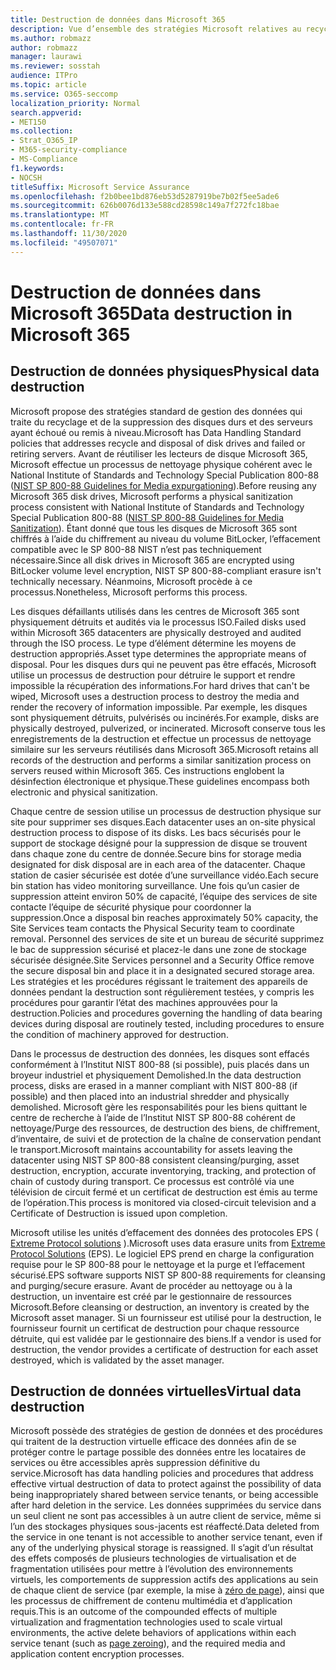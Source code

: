 ```yaml
---
title: Destruction de données dans Microsoft 365
description: Vue d’ensemble des stratégies Microsoft relatives au recyclage, à la suppression ou à la destruction des lecteurs de disque et serveurs des centres de données Microsoft 365.
ms.author: robmazz
author: robmazz
manager: laurawi
ms.reviewer: sosstah
audience: ITPro
ms.topic: article
ms.service: O365-seccomp
localization_priority: Normal
search.appverid:
- MET150
ms.collection:
- Strat_O365_IP
- M365-security-compliance
- MS-Compliance
f1.keywords:
- NOCSH
titleSuffix: Microsoft Service Assurance
ms.openlocfilehash: f2b0bee1bd876eb53d5287919be7b02f5ee5ade6
ms.sourcegitcommit: 626b0076d133e588cd28598c149a7f272fc18bae
ms.translationtype: MT
ms.contentlocale: fr-FR
ms.lasthandoff: 11/30/2020
ms.locfileid: "49507071"
---
```

# <a name="data-destruction-in-microsoft-365"></a><span data-ttu-id="59d8c-103">Destruction de données dans Microsoft 365</span><span class="sxs-lookup"><span data-stu-id="59d8c-103">Data destruction in Microsoft 365</span></span>

## <a name="physical-data-destruction"></a><span data-ttu-id="59d8c-104">Destruction de données physiques</span><span class="sxs-lookup"><span data-stu-id="59d8c-104">Physical data destruction</span></span>

<span data-ttu-id="59d8c-105">Microsoft propose des stratégies standard de gestion des données qui traite du recyclage et de la suppression des disques durs et des serveurs ayant échoué ou remis à niveau.</span><span class="sxs-lookup"><span data-stu-id="59d8c-105">Microsoft has Data Handling Standard policies that addresses recycle and disposal of disk drives and failed or retiring servers.</span></span> <span data-ttu-id="59d8c-106">Avant de réutiliser les lecteurs de disque Microsoft 365, Microsoft effectue un processus de nettoyage physique cohérent avec le National Institute of Standards and Technology Special Publication 800-88 ([NIST SP 800-88 Guidelines for Media expurgationing](https://nvlpubs.nist.gov/nistpubs/SpecialPublications/NIST.SP.800-88r1.pdf)).</span><span class="sxs-lookup"><span data-stu-id="59d8c-106">Before reusing any Microsoft 365 disk drives, Microsoft performs a physical sanitization process consistent with National Institute of Standards and Technology Special Publication 800-88 ([NIST SP 800-88 Guidelines for Media Sanitization](https://nvlpubs.nist.gov/nistpubs/SpecialPublications/NIST.SP.800-88r1.pdf)).</span></span> <span data-ttu-id="59d8c-107">Étant donné que tous les disques de Microsoft 365 sont chiffrés à l’aide du chiffrement au niveau du volume BitLocker, l’effacement compatible avec le SP 800-88 NIST n’est pas techniquement nécessaire.</span><span class="sxs-lookup"><span data-stu-id="59d8c-107">Since all disk drives in Microsoft 365 are encrypted using BitLocker volume level encryption, NIST SP 800-88-compliant erasure isn't technically necessary.</span></span> <span data-ttu-id="59d8c-108">Néanmoins, Microsoft procède à ce processus.</span><span class="sxs-lookup"><span data-stu-id="59d8c-108">Nonetheless, Microsoft performs this process.</span></span>

<span data-ttu-id="59d8c-109">Les disques défaillants utilisés dans les centres de Microsoft 365 sont physiquement détruits et audités via le processus ISO.</span><span class="sxs-lookup"><span data-stu-id="59d8c-109">Failed disks used within Microsoft 365 datacenters are physically destroyed and audited through the ISO process.</span></span> <span data-ttu-id="59d8c-110">Le type d’élément détermine les moyens de destruction appropriés.</span><span class="sxs-lookup"><span data-stu-id="59d8c-110">Asset type determines the appropriate means of disposal.</span></span> <span data-ttu-id="59d8c-111">Pour les disques durs qui ne peuvent pas être effacés, Microsoft utilise un processus de destruction pour détruire le support et rendre impossible la récupération des informations.</span><span class="sxs-lookup"><span data-stu-id="59d8c-111">For hard drives that can't be wiped, Microsoft uses a destruction process to destroy the media and render the recovery of information impossible.</span></span> <span data-ttu-id="59d8c-112">Par exemple, les disques sont physiquement détruits, pulvérisés ou incinérés.</span><span class="sxs-lookup"><span data-stu-id="59d8c-112">For example, disks are physically destroyed, pulverized, or incinerated.</span></span> <span data-ttu-id="59d8c-113">Microsoft conserve tous les enregistrements de la destruction et effectue un processus de nettoyage similaire sur les serveurs réutilisés dans Microsoft 365.</span><span class="sxs-lookup"><span data-stu-id="59d8c-113">Microsoft retains all records of the destruction and performs a similar sanitization process on servers reused within Microsoft 365.</span></span> <span data-ttu-id="59d8c-114">Ces instructions englobent la désinfection électronique et physique.</span><span class="sxs-lookup"><span data-stu-id="59d8c-114">These guidelines encompass both electronic and physical sanitization.</span></span>

<span data-ttu-id="59d8c-115">Chaque centre de session utilise un processus de destruction physique sur site pour supprimer ses disques.</span><span class="sxs-lookup"><span data-stu-id="59d8c-115">Each datacenter uses an on-site physical destruction process to dispose of its disks.</span></span> <span data-ttu-id="59d8c-116">Les bacs sécurisés pour le support de stockage désigné pour la suppression de disque se trouvent dans chaque zone du centre de donnée.</span><span class="sxs-lookup"><span data-stu-id="59d8c-116">Secure bins for storage media designated for disk disposal are in each area of the datacenter.</span></span> <span data-ttu-id="59d8c-117">Chaque station de casier sécurisée est dotée d’une surveillance vidéo.</span><span class="sxs-lookup"><span data-stu-id="59d8c-117">Each secure bin station has video monitoring surveillance.</span></span> <span data-ttu-id="59d8c-118">Une fois qu’un casier de suppression atteint environ 50% de capacité, l’équipe des services de site contacte l’équipe de sécurité physique pour coordonner la suppression.</span><span class="sxs-lookup"><span data-stu-id="59d8c-118">Once a disposal bin reaches approximately 50% capacity, the Site Services team contacts the Physical Security team to coordinate removal.</span></span> <span data-ttu-id="59d8c-119">Personnel des services de site et un bureau de sécurité supprimez le bac de suppression sécurisé et placez-le dans une zone de stockage sécurisée désignée.</span><span class="sxs-lookup"><span data-stu-id="59d8c-119">Site Services personnel and a Security Office remove the secure disposal bin and place it in a designated secured storage area.</span></span> <span data-ttu-id="59d8c-120">Les stratégies et les procédures régissant le traitement des appareils de données pendant la destruction sont régulièrement testées, y compris les procédures pour garantir l’état des machines approuvées pour la destruction.</span><span class="sxs-lookup"><span data-stu-id="59d8c-120">Policies and procedures governing the handling of data bearing devices during disposal are routinely tested, including procedures to ensure the condition of machinery approved for destruction.</span></span>

<span data-ttu-id="59d8c-121">Dans le processus de destruction des données, les disques sont effacés conformément à l’Institut NIST 800-88 (si possible), puis placés dans un broyeur industriel et physiquement Demolished.</span><span class="sxs-lookup"><span data-stu-id="59d8c-121">In the data destruction process, disks are erased in a manner compliant with NIST 800-88 (if possible) and then placed into an industrial shredder and physically demolished.</span></span> <span data-ttu-id="59d8c-122">Microsoft gère les responsabilités pour les biens quittant le centre de recherche à l’aide de l’Institut NIST SP 800-88 cohérent de nettoyage/Purge des ressources, de destruction des biens, de chiffrement, d’inventaire, de suivi et de protection de la chaîne de conservation pendant le transport.</span><span class="sxs-lookup"><span data-stu-id="59d8c-122">Microsoft maintains accountability for assets leaving the datacenter using NIST SP 800-88 consistent cleansing/purging, asset destruction, encryption, accurate inventorying, tracking, and protection of chain of custody during transport.</span></span> <span data-ttu-id="59d8c-123">Ce processus est contrôlé via une télévision de circuit fermé et un certificat de destruction est émis au terme de l’opération.</span><span class="sxs-lookup"><span data-stu-id="59d8c-123">This process is monitored via closed-circuit television and a Certificate of Destruction is issued upon completion.</span></span>

<span data-ttu-id="59d8c-124">Microsoft utilise les unités d’effacement des données des protocoles EPS ( [Extreme Protocol solutions](https://www.enterprisedataerasure.com/) ).</span><span class="sxs-lookup"><span data-stu-id="59d8c-124">Microsoft uses data erasure units from [Extreme Protocol Solutions](https://www.enterprisedataerasure.com/) (EPS).</span></span> <span data-ttu-id="59d8c-125">Le logiciel EPS prend en charge la configuration requise pour le SP 800-88 pour le nettoyage et la purge et l’effacement sécurisé.</span><span class="sxs-lookup"><span data-stu-id="59d8c-125">EPS software supports NIST SP 800-88 requirements for cleansing and purging/secure erasure.</span></span> <span data-ttu-id="59d8c-126">Avant de procéder au nettoyage ou à la destruction, un inventaire est créé par le gestionnaire de ressources Microsoft.</span><span class="sxs-lookup"><span data-stu-id="59d8c-126">Before cleansing or destruction, an inventory is created by the Microsoft asset manager.</span></span> <span data-ttu-id="59d8c-127">Si un fournisseur est utilisé pour la destruction, le fournisseur fournit un certificat de destruction pour chaque ressource détruite, qui est validée par le gestionnaire des biens.</span><span class="sxs-lookup"><span data-stu-id="59d8c-127">If a vendor is used for destruction, the vendor provides a certificate of destruction for each asset destroyed, which is validated by the asset manager.</span></span>

## <a name="virtual-data-destruction"></a><span data-ttu-id="59d8c-128">Destruction de données virtuelles</span><span class="sxs-lookup"><span data-stu-id="59d8c-128">Virtual data destruction</span></span>

<span data-ttu-id="59d8c-129">Microsoft possède des stratégies de gestion de données et des procédures qui traitent de la destruction virtuelle efficace des données afin de se protéger contre le partage possible des données entre les locataires de services ou être accessibles après suppression définitive du service.</span><span class="sxs-lookup"><span data-stu-id="59d8c-129">Microsoft has data handling policies and procedures that address effective virtual destruction of data to protect against the possibility of data being inappropriately shared between service tenants, or being accessible after hard deletion in the service.</span></span> <span data-ttu-id="59d8c-130">Les données supprimées du service dans un seul client ne sont pas accessibles à un autre client de service, même si l’un des stockages physiques sous-jacents est réaffecté.</span><span class="sxs-lookup"><span data-stu-id="59d8c-130">Data deleted from the service in one tenant is not accessible to another service tenant, even if any of the underlying physical storage is reassigned.</span></span> <span data-ttu-id="59d8c-131">Il s’agit d’un résultat des effets composés de plusieurs technologies de virtualisation et de fragmentation utilisées pour mettre à l’évolution des environnements virtuels, les comportements de suppression actifs des applications au sein de chaque client de service (par exemple, la mise à [zéro de page](https://docs.microsoft.com/office365/securitycompliance/office-365-exchange-online-data-deletion#page-zeroing)), ainsi que les processus de chiffrement de contenu multimédia et d’application requis.</span><span class="sxs-lookup"><span data-stu-id="59d8c-131">This is an outcome of the compounded effects of multiple virtualization and fragmentation technologies used to scale virtual environments, the active delete behaviors of applications within each service tenant (such as [page zeroing](https://docs.microsoft.com/office365/securitycompliance/office-365-exchange-online-data-deletion#page-zeroing)), and the required media and application content encryption processes.</span></span>